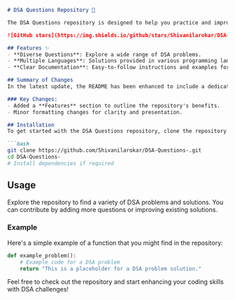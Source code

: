```markdown
# DSA Questions Repository 🤖

The DSA Questions repository is designed to help you practice and improve your coding skills through a comprehensive collection of Data Structures and Algorithms (DSA) problems.

![GitHub stars](https://img.shields.io/github/stars/Shivanilarokar/DSA-Questions-.svg?style=social) ![GitHub forks](https://img.shields.io/github/forks/Shivanilarokar/DSA-Questions-.svg?style=social)

## Features ✨
- **Diverse Questions**: Explore a wide range of DSA problems.
- **Multiple Languages**: Solutions provided in various programming languages.
- **Clear Documentation**: Easy-to-follow instructions and examples for each problem.

## Summary of Changes
In the latest update, the README has been enhanced to include a dedicated **Features** section, highlighting the core advantages of the repository. Minor formatting adjustments were made for improved readability.

### Key Changes:
- Added a **Features** section to outline the repository's benefits.
- Minor formatting changes for clarity and presentation.

## Installation
To get started with the DSA Questions repository, clone the repository and install any necessary dependencies:

```bash
git clone https://github.com/Shivanilarokar/DSA-Questions-.git
cd DSA-Questions-
# Install dependencies if required
```

## Usage
Explore the repository to find a variety of DSA problems and solutions. You can contribute by adding more questions or improving existing solutions.

### Example
Here's a simple example of a function that you might find in the repository:

```python
def example_problem():
    # Example code for a DSA problem
    return "This is a placeholder for a DSA problem solution."
```

Feel free to check out the repository and start enhancing your coding skills with DSA challenges!
```
